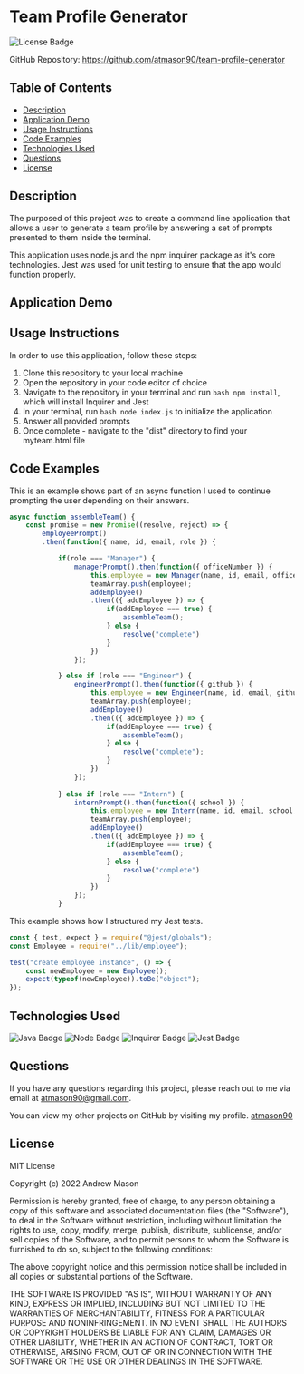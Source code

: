 # Team Profile Generator
![License Badge](https://img.shields.io/badge/License-MIT-blue)

GitHub Repository: https://github.com/atmason90/team-profile-generator


## Table of Contents
* [Description](#description)
* [Application Demo](#application-demo)
* [Usage Instructions](#usage-instructions)
* [Code Examples](#code-examples)
* [Technologies Used](#technologies-used)
* [Questions](#questions)
* [License](#license)


## Description

The purposed of this project was to create a command line application that allows a user to generate a team profile by answering a set of prompts presented to them inside the terminal.

This application uses node.js and the npm inquirer package as it's core technologies. Jest was used for unit testing to ensure that the app would function properly.


## Application Demo



## Usage Instructions

In order to use this application, follow these steps:
1. Clone this repository to your local machine
2. Open the repository in your code editor of choice
3. Navigate to the repository in your terminal and run ```bash npm install```, which will install Inquirer and Jest
4. In your terminal, run ```bash node index.js``` to initialize the application
5. Answer all provided prompts
6. Once complete - navigate to the "dist" directory to find your myteam.html file


## Code Examples

This is an example shows part of an async function I used to continue prompting the user depending on their answers. 

```js
async function assembleTeam() {
    const promise = new Promise((resolve, reject) => {
        employeePrompt()
        .then(function({ name, id, email, role }) {

            if(role === "Manager") {
                managerPrompt().then(function({ officeNumber }) {
                    this.employee = new Manager(name, id, email, officeNumber, role);
                    teamArray.push(employee);
                    addEmployee()
                    .then(({ addEmployee }) => {
                        if(addEmployee === true) {
                            assembleTeam();
                        } else {
                            resolve("complete")
                        }
                    })
                });

            } else if (role === "Engineer") {
                engineerPrompt().then(function({ github }) {
                    this.employee = new Engineer(name, id, email, github, role);
                    teamArray.push(employee);
                    addEmployee()
                    .then(({ addEmployee }) => {
                        if(addEmployee === true) {
                            assembleTeam();
                        } else {
                            resolve("complete");
                        }
                    })
                });   
            
            } else if (role === "Intern") {
                internPrompt().then(function({ school }) {
                    this.employee = new Intern(name, id, email, school, role);
                    teamArray.push(employee);
                    addEmployee()
                    .then(({ addEmployee }) => {
                        if(addEmployee === true) {
                            assembleTeam();
                        } else {
                            resolve("complete")
                        }
                    })
                });
            }
```

This example shows how I structured my Jest tests.

```js
const { test, expect } = require("@jest/globals");
const Employee = require("../lib/employee");

test("create employee instance", () => {
    const newEmployee = new Employee();
    expect(typeof(newEmployee)).toBe("object");
});
```


## Technologies Used

![Java Badge](https://img.shields.io/badge/Language-JavaScript-yellow)
![Node Badge](https://img.shields.io/badge/Environment-Node.js-green)
![Inquirer Badge](https://img.shields.io/badge/NPM-Inquirer-red)
![Jest Badge](https://img.shields.io/badge/Test-Jest-success)


## Questions

If you have any questions regarding this project, please reach out to me via email at atmason90@gmail.com.

You can view my other projects on GitHub by visiting my profile. 
[atmason90](https://github.com/atmason90)


## License

MIT License

Copyright (c) 2022 Andrew Mason

Permission is hereby granted, free of charge, to any person obtaining a copy of this software and associated documentation files (the "Software"), to deal in the Software without restriction, including without limitation the rights to use, copy, modify, merge, publish, distribute, sublicense, and/or sell copies of the Software, and to permit persons to whom the Software is furnished to do so, subject to the following conditions:

The above copyright notice and this permission notice shall be included in all copies or substantial portions of the Software.

THE SOFTWARE IS PROVIDED "AS IS", WITHOUT WARRANTY OF ANY KIND, EXPRESS OR IMPLIED, INCLUDING BUT NOT LIMITED TO THE WARRANTIES OF MERCHANTABILITY, FITNESS FOR A PARTICULAR PURPOSE AND NONINFRINGEMENT. IN NO EVENT SHALL THE AUTHORS OR COPYRIGHT HOLDERS BE LIABLE FOR ANY CLAIM, DAMAGES OR OTHER LIABILITY, WHETHER IN AN ACTION OF CONTRACT, TORT OR OTHERWISE, ARISING FROM, OUT OF OR IN CONNECTION WITH THE SOFTWARE OR THE USE OR OTHER DEALINGS IN THE SOFTWARE.